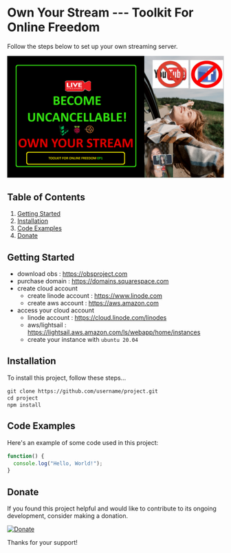 # Own Your Stream --- Toolkit For Online Freedom

Follow the steps below to set up your own streaming server. 

![alt text](https://github.com/Better-Call-Jason/nginx-streaming-server-app/blob/main/episode1-thumbnail2.png?raw=true)

## Table of Contents

1. [Getting Started](#Prerequisites)
2. [Installation](#Installation)
3. [Code Examples](#Code)
4. [Donate](#Donate)

## <a name='Prerequisites'></a>Getting Started

- download obs : https://obsproject.com
- purchase domain : https://domains.squarespace.com
- create cloud account  
    - create linode account : https://www.linode.com  
    - create aws account : https://aws.amazon.com
- access your cloud account <br />
    - linode account : https://cloud.linode.com/linodes<br />
    - aws/lightsail : https://lightsail.aws.amazon.com/ls/webapp/home/instances<br />
    - create your instance with  `ubuntu 20.04`
  
## <a name='Installation'></a>Installation

To install this project, follow these steps...

```
git clone https://github.com/username/project.git
cd project
npm install
```

## <a name='Code'></a> Code Examples

Here's an example of some code used in this project:

```javascript
function() {
  console.log("Hello, World!");
}
```

## <a name='Donate'></a>Donate

If you found this project helpful and would like to contribute to its ongoing development, consider making a donation.

[![Donate](https://img.shields.io/badge/Donate-PayPal-green.svg)](YOUR_PAYPAL_LINK)

Thanks for your support!
